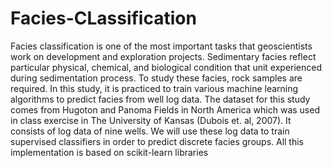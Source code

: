 # Facies-CLassification
Facies classification is one of the most important tasks that geoscientists work on development and exploration projects. Sedimentary facies reflect particular physical, chemical, and biological condition that unit experienced during sedimentation process. To study these facies, rock samples are required. In this study, it is practiced to train various machine learning algorithms to predict facies from well log data. The dataset for this study comes from Hugoton and Panoma Fields in North America which was used in class exercise in The University of Kansas (Dubois et. al, 2007). It consists of log data of nine wells. We will use these log data to train supervised classifiers in order to predict discrete facies groups. All this implementation is based on scikit-learn libraries
